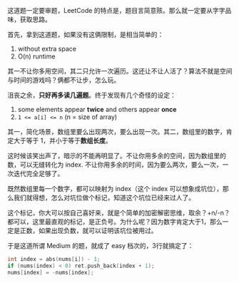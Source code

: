 这道题一定要审题，LeetCode 的特点是，题目言简意赅。那么就一定要从字字品味，获取思路。

首先，拿到这道题，如果没有这俩限制，是相当简单的：

1. without extra space
2. O(n) runtime

其一不让你多用空间，其二只允许一次遍历。这还让不让人活了？算法不就是空间与时间的游戏吗？俩都不让步，怎么玩。

沮丧之余，**只好再多读几遍题**。终于发现有几个奇怪的设定：

1. some elements appear **twice** and others appear **once**
2. `1 <= a[i] <= n` (n = size of array)

其一，简化场景，数组里要么出现两次，要么出现一次。其二，数组里的数字，肯定大于等于 1，并小于等于**数组长度**。

这时候该笑出声了，暗示的不能再明显了。不让你用多余的空间，因为数组里的数，可以无缝转化为 index. 不让你用多余的时间，因为要么两次，要么一次，一次迭代完全足够了。

既然数组里每一个数字，都可以映射为 index（这个 index 可以想象成坑位），那么我们就得想，怎么对坑位做个标记，知道这个坑位已经来过人了。

这个标记，你大可以按自己喜好来，就是个简单的加密解密思维，取余？+n/-n？都可以，这里最直观的标记，是正负号。为什么呢？因为数字肯定大于1，那么一定是正数，如果出现负数，就可以证明该坑位被用过。

于是这道所谓 Medium 的题，就成了 easy 档次的，3行就搞定了：

```cpp
int index = abs(nums[i]) - 1;
if (nums(index) < 0) ret.push_back(index + 1);
nums[index] = -nums[index];
```